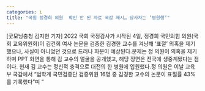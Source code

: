 ```yaml
---
categories: i
title: "국힘 정경희 의원  확인 안 된 자료 국감 제시… 당사자는 ‘병원행’"
---
```

[굿모닝충청 김지현 기자] 2022 국회 국정감사가 시작된 4일, 정경희 국민의힘 의원(국회 교육위원회)이 김건희 여사 논문을 검증한 김경한 교수를 겨냥해 ‘표절’ 의혹을 제기했으나, 사실이 아니었던 것으로 드러나 파문이 예상된다.문제는 정 의원이 의혹을 제기하며 PPT 화면을 통해 김 교수의 얼굴을 공개했고, 해당 장면은 전국에 생중계됐다는 점이다. 현재 김 교수는 정신적 충격으로 대전의 한 병원에 입원했다.정 의원은 이날 교육부 국감에서 “범학계 국민검증단 검증위원 16명 중 김경한 교수의 논문이 표절률 43%를 기록했다”며 “